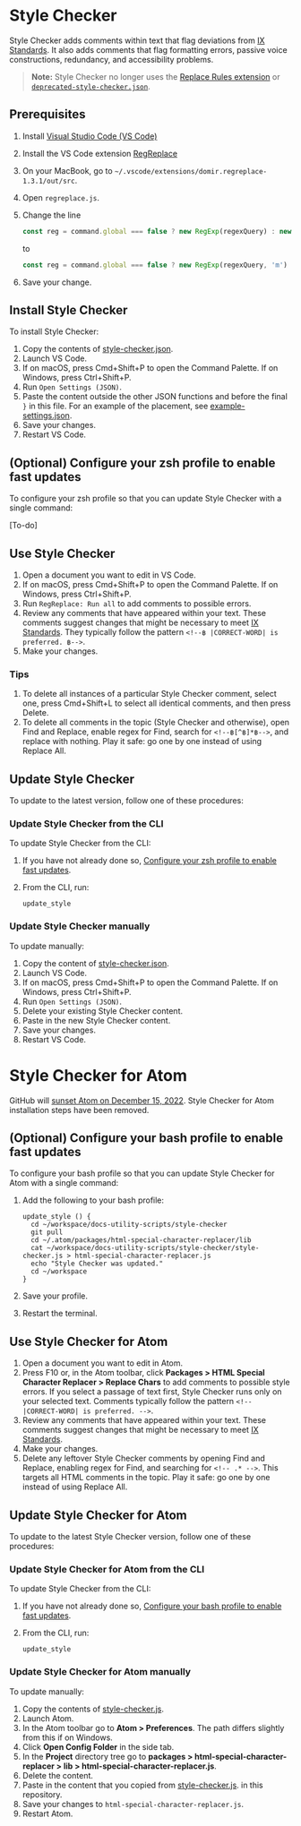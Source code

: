 # Style Checker

Style Checker adds comments within text that flag deviations from
[IX Standards](https://confluence.eng.vmware.com/display/public/IXCS/IX+Content+Standards).
It also adds comments that flag formatting errors, passive voice constructions, redundancy, and
accessibility problems.

> **Note:** Style Checker no longer uses the [Replace Rules extension](https://marketplace.visualstudio.com/items?itemName=bhughes339.replacerules) or
> [`deprecated-style-checker.json`](deprecated-style-checker.json).

## Prerequisites

1. Install [Visual Studio Code (VS Code)](https://code.visualstudio.com/download)
1. Install the VS Code extension [RegReplace](https://marketplace.visualstudio.com/items?itemName=DomiR.regreplace)
1. On your MacBook, go to `~/.vscode/extensions/domir.regreplace-1.3.1/out/src`.
1. Open `regreplace.js`.
1. Change the line

    ```js
    const reg = command.global === false ? new RegExp(regexQuery) : new RegExp(regexQuery, 'g’);
    ```

    to 

    ```js
    const reg = command.global === false ? new RegExp(regexQuery, 'm') : new RegExp(regexQuery, 'gm’);
    ```
    
1. Save your change.

## <a id="install"></a> Install Style Checker

To install Style Checker:

1. Copy the contents of [style-checker.json](style-checker.json).
1. Launch VS Code.
1. If on macOS, press Cmd+Shift+P to open the Command Palette. If on Windows, press Ctrl+Shift+P.
1. Run `Open Settings (JSON)`.
1. Paste the content outside the other JSON functions and before the final `}` in this file. For an example of the placement, see [example-settings.json](example-settings.json).
1. Save your changes.
1. Restart VS Code.


## <a id="configure-zsh-vscode"></a> (Optional) Configure your zsh profile to enable fast updates

To configure your zsh profile so that you can update Style Checker with a single command:

[To-do]


## Use Style Checker

1. Open a document you want to edit in VS Code.
1. If on macOS, press Cmd+Shift+P to open the Command Palette. If on Windows, press Ctrl+Shift+P.
1. Run `RegReplace: Run all` to add comments to possible errors.
1. Review any comments that have appeared within your text.
These comments suggest changes that might be necessary to meet [IX Standards](https://confluence.eng.vmware.com/display/public/IXCS/IX+Content+Standards). They typically follow the pattern `<!--฿ |CORRECT-WORD| is preferred. ฿-->`.
1. Make your changes.

### Tips

1. To delete all instances of a particular Style Checker comment, select one, press Cmd+Shift+L to select all identical comments, and then press Delete.
1. To delete all comments in the topic (Style Checker and otherwise), open Find and Replace, enable regex for Find, search for `<!--฿[^฿]*฿-->`, and replace with nothing. Play it safe: go one by one instead of using Replace All.


## Update Style Checker

To update to the latest version, follow one of these procedures:


### Update Style Checker from the CLI

To update Style Checker from the CLI:

1. If you have not already done so, [Configure your zsh profile to enable fast updates](#configure-zsh-vscode).
1. From the CLI, run:

    ```
    update_style
    ```


### Update Style Checker manually

To update manually:

1. Copy the content of [style-checker.json](style-checker.json).
1. Launch VS Code.
1. If on macOS, press Cmd+Shift+P to open the Command Palette. If on Windows, press Ctrl+Shift+P.
1. Run `Open Settings (JSON)`.
1. Delete your existing Style Checker content.
1. Paste in the new Style Checker content. 
1. Save your changes.
1. Restart VS Code.

# Style Checker for Atom

GitHub will [sunset Atom on December 15, 2022](https://github.blog/2022-06-08-sunsetting-atom/). Style Checker for Atom installation steps have been removed.


## <a id="configure-bash-atom"></a> (Optional) Configure your bash profile to enable fast updates

To configure your bash profile so that you can update Style Checker for Atom with a single command:

1. Add the following to your bash profile:

    ```
    update_style () {
      cd ~/workspace/docs-utility-scripts/style-checker
      git pull
      cd ~/.atom/packages/html-special-character-replacer/lib
      cat ~/workspace/docs-utility-scripts/style-checker/style-checker.js > html-special-character-replacer.js
      echo "Style Checker was updated."
      cd ~/workspace
    }
    ```

1. Save your profile.
1. Restart the terminal.


## Use Style Checker for Atom

1. Open a document you want to edit in Atom.
1. Press F10 or, in the Atom toolbar, click **Packages > HTML Special Character Replacer > Replace Chars** to add comments to possible style errors. If you select a passage of text first, Style Checker runs only on your selected text.
Comments typically follow the pattern `<!-- |CORRECT-WORD| is preferred. -->`.
1. Review any comments that have appeared within your text. These comments suggest changes that might be necessary to meet [IX Standards](https://confluence.eng.vmware.com/display/public/IXCS/IX+Content+Standards).
1. Make your changes.
1. Delete any leftover Style Checker comments by opening Find and Replace, enabling regex for Find, and searching for `<!-- .* -->`. This targets all HTML comments in the topic. Play it safe: go one by one instead of using Replace All.


## Update Style Checker for Atom

To update to the latest Style Checker version, follow one of these procedures:


### Update Style Checker for Atom from the CLI

To update Style Checker from the CLI:

1. If you have not already done so, [Configure your bash profile to enable fast updates](#configure-bash-atom).
1. From the CLI, run:

    ```
    update_style
    ```


### Update Style Checker for Atom manually

To update manually:

1. Copy the contents of
[style-checker.js](style-checker.js).
1. Launch Atom.
1. In the Atom toolbar go to **Atom > Preferences**. The path differs slightly from this if on Windows.
1. Click **Open Config Folder** in the side tab.
1. In the **Project** directory tree go to
**packages > html-special-character-replacer > lib > html-special-character-replacer.js**.
1. Delete the content.
1. Paste in the content that you copied from
[style-checker.js](style-checker.js). in this repository.
1. Save your changes to `html-special-character-replacer.js`.
1. Restart Atom.
